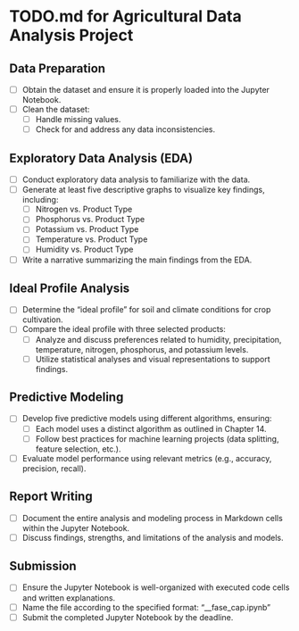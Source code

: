 # TODO.md for Agricultural Data Analysis Project

## Data Preparation
- [ ] Obtain the dataset and ensure it is properly loaded into the Jupyter Notebook.
- [ ] Clean the dataset: 
  - [ ] Handle missing values.
  - [ ] Check for and address any data inconsistencies.
  
## Exploratory Data Analysis (EDA)
- [ ] Conduct exploratory data analysis to familiarize with the data.
- [ ] Generate at least five descriptive graphs to visualize key findings, including:
  - [ ] Nitrogen vs. Product Type
  - [ ] Phosphorus vs. Product Type
  - [ ] Potassium vs. Product Type
  - [ ] Temperature vs. Product Type
  - [ ] Humidity vs. Product Type
- [ ] Write a narrative summarizing the main findings from the EDA.

## Ideal Profile Analysis
- [ ] Determine the “ideal profile” for soil and climate conditions for crop cultivation.
- [ ] Compare the ideal profile with three selected products:
  - [ ] Analyze and discuss preferences related to humidity, precipitation, temperature, nitrogen, phosphorus, and potassium levels.
  - [ ] Utilize statistical analyses and visual representations to support findings.

## Predictive Modeling
- [ ] Develop five predictive models using different algorithms, ensuring:
  - [ ] Each model uses a distinct algorithm as outlined in Chapter 14.
  - [ ] Follow best practices for machine learning projects (data splitting, feature selection, etc.).
- [ ] Evaluate model performance using relevant metrics (e.g., accuracy, precision, recall).
  
## Report Writing
- [ ] Document the entire analysis and modeling process in Markdown cells within the Jupyter Notebook.
- [ ] Discuss findings, strengths, and limitations of the analysis and models.
  
## Submission
- [ ] Ensure the Jupyter Notebook is well-organized with executed code cells and written explanations.
- [ ] Name the file according to the specified format: “<FullName>_<RM>_fase<Phase>_cap<Chapter>.ipynb”
- [ ] Submit the completed Jupyter Notebook by the deadline.
